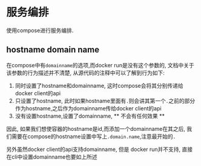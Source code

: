# 服务编排

使用compose进行服务编排.

## hostname domain name

在compose中有`domainname`的选项,而docker run是没有这个参数的, 文档中关于该参数的行为描述并不清楚, 从源代码的注释中可以了解到行为如下:

1. 同时设置了hostname和domainname, 这时compose会将其分别传递给docker client的api
2. 只设置了hostname, 此时如果hostname里面有`.`则会讲其第一个`.`之前的部分作为hostname,之后作为domainname传给docker client的api
3. 没有设置hostname,设置了domainname, ** 不会有任何效果 **

因此, 如果我们想使容器的hostname是id,而添加一个domainname在其之后, 我们需要在compose的hostname设置中写上`.domain.name`,注意最开始的`.`

另外虽然docker client的api支持domainname, 但是 docker run并不支持, 直接在cli中设置domainname也要如上所述